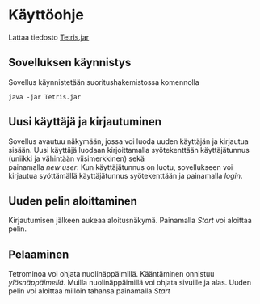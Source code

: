 # Käyttöohje
Lattaa tiedosto [Tetris.jar](https://github.com/idaliisa/otm-harjoitustyo/releases)
## Sovelluksen käynnistys
Sovellus käynnistetään suoritushakemistossa komennolla
```
java -jar Tetris.jar
```
## Uusi käyttäjä ja kirjautuminen
Sovellus avautuu näkymään, jossa voi luoda uuden käyttäjän ja kirjautua sisään.  Uusi käyttäjä luodaan kirjoittamalla syötekenttään käyttäjätunnus (uniikki ja vähintään viisimerkkinen) sekä  
painamalla  _new user_. Kun käyttäjätunnus on luotu, sovellukseen voi kirjautua syöttämällä käyttäjätunnus syötekenttään ja painamalla _login_.
## Uuden pelin aloittaminen
Kirjautumisen jälkeen aukeaa aloitusnäkymä. Painamalla _Start_ voi aloittaa pelin.
## Pelaaminen
Tetrominoa voi ohjata nuolinäppäimillä. Kääntäminen onnistuu _ylösnäppäimellä_. Muilla nuolinäppäimillä voi ohjata sivuille ja alas. Uuden pelin voi aloittaa milloin tahansa painamalla _Start_
